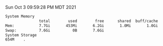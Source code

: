 Sun Oct  3 09:59:28 PM MDT 2021
```bash
System Memory
               total        used        free      shared  buff/cache   available
Mem:           7.7Gi       453Mi       6.2Gi       1.0Mi       1.0Gi       7.0Gi
Swap:          7.6Gi          0B       7.6Gi
System Storage
654M	.
```
```bash
